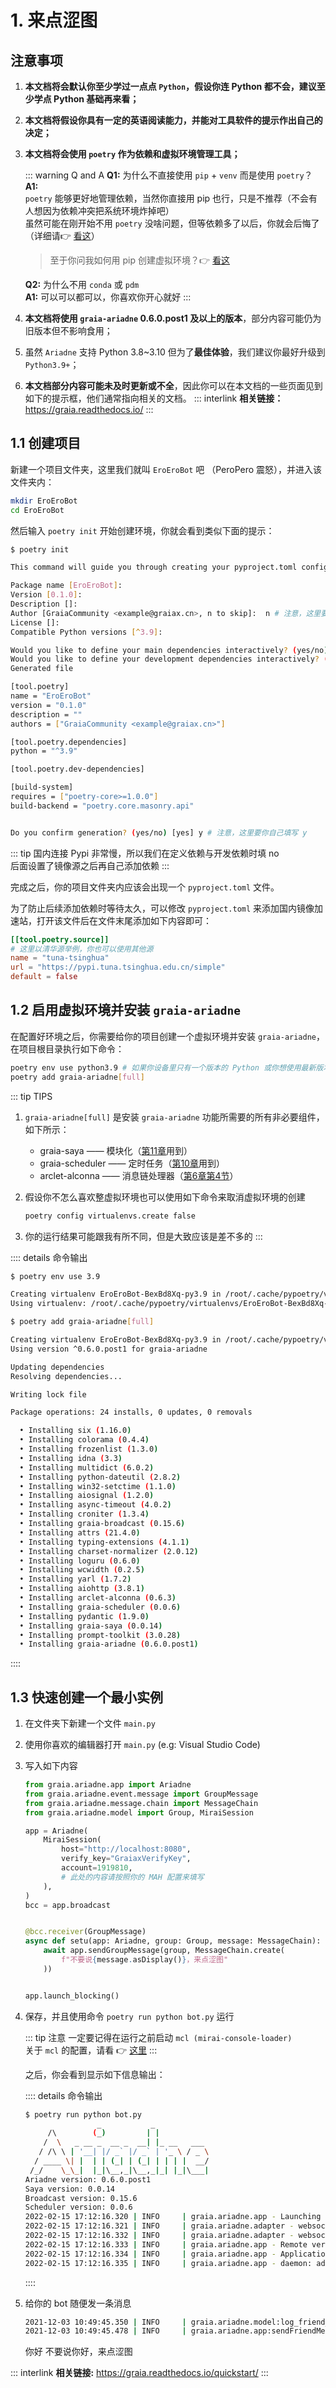 # 1. 来点涩图

## 注意事项

1. **本文档将会默认你至少学过一点点 `Python`，假设你连 Python 都不会，建议至少学点 Python 基础再来看；**
2. **本文档将假设你具有一定的英语阅读能力，并能对工具软件的提示作出自己的决定；**
3. **本文档将会使用 `poetry` 作为依赖和虚拟环境管理工具；**

   ::: warning Q and A
   **Q1:** 为什么不直接使用 `pip` + `venv` 而是使用 `poetry`？  
   **A1:**  
   `poetry` 能够更好地管理依赖，当然你直接用 pip 也行，只是不推荐（不会有人想因为依赖冲突把系统环境炸掉吧）  
   虽然可能在刚开始不用 `poetry` 没啥问题，但等依赖多了以后，你就会后悔了（详细请👉 [看这](../before/Q&A.md#_4-关于-poetry)）

   > 至于你问我如何用 pip 创建虚拟环境？👉 [看这](../before/Q&A.md#_9-当你遇到不会的东西的时候)

   **Q2:** 为什么不用 `conda` 或 `pdm`  
   **A1:** 可以可以都可以，你喜欢你开心就好
   :::

4. **本文档将使用 `graia-ariadne` 0.6.0.post1 及以上的版本**，部分内容可能仍为旧版本但不影响食用；
5. 虽然 `Ariadne` 支持 Python 3.8~3.10 但为了**最佳体验**，我们建议你最好升级到 `Python3.9+`；
6. **本文档部分内容可能未及时更新或不全**，因此你可以在本文档的一些页面见到如下的提示框，他们通常指向相关的文档。
   ::: interlink
   **相关链接：**<https://graia.readthedocs.io/>
   :::

## 1.1 创建项目

新建一个项目文件夹，这里我们就叫 `EroEroBot` 吧 （<Curtain>PeroPero 震怒</Curtain>），并进入该文件夹内：

``` bash
mkdir EroEroBot
cd EroEroBot
```

然后输入 `poetry init` 开始创建环境，你就会看到类似下面的提示：

``` bash
$ poetry init

This command will guide you through creating your pyproject.toml config.

Package name [EroEroBot]:
Version [0.1.0]:
Description []:
Author [GraiaCommunity <example@graiax.cn>, n to skip]:  n # 注意，这里要你自己填写 n
License []:
Compatible Python versions [^3.9]:

Would you like to define your main dependencies interactively? (yes/no) [yes] n # 注意，这里要你自己填写 n
Would you like to define your development dependencies interactively? (yes/no) [yes] n # 注意，这里要你自己填写 n
Generated file

[tool.poetry]
name = "EroEroBot"
version = "0.1.0"
description = ""
authors = ["GraiaCommunity <example@graiax.cn>"]

[tool.poetry.dependencies]
python = "^3.9"

[tool.poetry.dev-dependencies]

[build-system]
requires = ["poetry-core>=1.0.0"]
build-backend = "poetry.core.masonry.api"


Do you confirm generation? (yes/no) [yes] y # 注意，这里要你自己填写 y
```

::: tip
国内连接 Pypi 非常慢，所以我们在定义依赖与开发依赖时填 no  
后面设置了镜像源之后再自己添加依赖
:::

完成之后，你的项目文件夹内应该会出现一个 `pyproject.toml` 文件。

为了防止后续添加依赖时等待太久，可以修改 `pyproject.toml` 来添加国内镜像加速站，打开该文件后在文件末尾添加如下内容即可：

``` toml
[[tool.poetry.source]]
# 这里以清华源举例，你也可以使用其他源
name = "tuna-tsinghua"
url = "https://pypi.tuna.tsinghua.edu.cn/simple"
default = false
```

## 1.2 启用虚拟环境并安装 `graia-ariadne`

在配置好环境之后，你需要给你的项目创建一个虚拟环境并安装 `graia-ariadne`，在项目根目录执行如下命令：

``` bash
poetry env use python3.9 # 如果你设备里只有一个版本的 Python 或你想使用最新版本，则这一条命令可以不执行
poetry add graia-ariadne[full]
```

::: tip TIPS

1. `graia-ariadne[full]` 是安装 `graia-ariadne` 功能所需要的所有非必要组件，如下所示：

   - graia-saya —— 模块化（[第11章](./11_classification.md)用到）
   - graia-scheduler —— 定时任务（[第10章](./10_ohayou_oniichan.md)用到）
   - arclet-alconna —— 消息链处理器（[第6章第4节](./6_4_alconna.md)）

2. 假设你不怎么喜欢整虚拟环境也可以使用如下命令来取消虚拟环境的创建

   ``` bash
   poetry config virtualenvs.create false
   ```

3. 你的运行结果可能跟我有所不同，但是大致应该是差不多的
:::

:::: details 命令输出

``` bash
$ poetry env use 3.9

Creating virtualenv EroEroBot-BexBd8Xq-py3.9 in /root/.cache/pypoetry/virtualenvs
Using virtualenv: /root/.cache/pypoetry/virtualenvs/EroEroBot-BexBd8Xq-py3.9
```

``` bash
$ poetry add graia-ariadne[full]

Creating virtualenv EroEroBot-BexBd8Xq-py3.9 in /root/.cache/pypoetry/virtualenvs
Using version ^0.6.0.post1 for graia-ariadne

Updating dependencies
Resolving dependencies...

Writing lock file

Package operations: 24 installs, 0 updates, 0 removals

  • Installing six (1.16.0)
  • Installing colorama (0.4.4)
  • Installing frozenlist (1.3.0)
  • Installing idna (3.3)
  • Installing multidict (6.0.2)
  • Installing python-dateutil (2.8.2)
  • Installing win32-setctime (1.1.0)
  • Installing aiosignal (1.2.0)
  • Installing async-timeout (4.0.2)
  • Installing croniter (1.3.4)
  • Installing graia-broadcast (0.15.6)
  • Installing attrs (21.4.0)
  • Installing typing-extensions (4.1.1)
  • Installing charset-normalizer (2.0.12)
  • Installing loguru (0.6.0)
  • Installing wcwidth (0.2.5)
  • Installing yarl (1.7.2)
  • Installing aiohttp (3.8.1)
  • Installing arclet-alconna (0.6.3)
  • Installing graia-scheduler (0.0.6)
  • Installing pydantic (1.9.0)
  • Installing graia-saya (0.0.14)
  • Installing prompt-toolkit (3.0.28)
  • Installing graia-ariadne (0.6.0.post1)
```

::::

## 1.3 快速创建一个最小实例

1. 在文件夹下新建一个文件 `main.py`
2. 使用你喜欢的编辑器打开 `main.py` (e.g: Visual Studio Code)
3. 写入如下内容

   ``` python
   from graia.ariadne.app import Ariadne
   from graia.ariadne.event.message import GroupMessage
   from graia.ariadne.message.chain import MessageChain
   from graia.ariadne.model import Group, MiraiSession

   app = Ariadne(
       MiraiSession(
           host="http://localhost:8080",
           verify_key="GraiaxVerifyKey",
           account=1919810,
           # 此处的内容请按照你的 MAH 配置来填写
       ),
   )
   bcc = app.broadcast


   @bcc.receiver(GroupMessage)
   async def setu(app: Ariadne, group: Group, message: MessageChain):
       await app.sendGroupMessage(group, MessageChain.create(
           f"不要说{message.asDisplay()}，来点涩图"
       ))


   app.launch_blocking()
   ```

4. 保存，并且使用命令 `poetry run python bot.py` 运行

   ::: tip 注意
   一定要记得在运行之前启动 `mcl (mirai-console-loader)`  
   关于 `mcl` 的配置，请看 👉 [这里](../before/Q&A.md#_3-关于-mirai-环境)
   :::

   之后，你会看到显示如下信息输出：

   :::: details 命令输出
   ``` bash
   $ poetry run python bot.py
                   _           _
        /\        (_)         | |
       /  \   _ __ _  __ _  __| |_ __   ___
      / /\ \ | '__| |/ _` |/ _` | '_ \ / _ \
     / ____ \| |  | | (_| | (_| | | | |  __/
    /_/    \_\_|  |_|\__,_|\__,_|_| |_|\___|
   Ariadne version: 0.6.0.post1
   Saya version: 0.0.14
   Broadcast version: 0.15.6
   Scheduler version: 0.0.6
   2022-02-15 17:12:16.320 | INFO     | graia.ariadne.app - Launching app...
   2022-02-15 17:12:16.321 | INFO     | graia.ariadne.adapter - websocket: connected
   2022-02-15 17:12:16.332 | INFO     | graia.ariadne.adapter - websocket: ping task created
   2022-02-15 17:12:16.333 | INFO     | graia.ariadne.app - Remote version: 2.5.0
   2022-02-15 17:12:16.334 | INFO     | graia.ariadne.app - Application launched with 0.012s
   2022-02-15 17:12:16.335 | INFO     | graia.ariadne.app - daemon: adapter started
   ```
   ::::

5. 给你的 bot 随便发一条消息

   ``` bash
   2021-12-03 10:49:45.350 | INFO     | graia.ariadne.model:log_friend_message:114 - 1919810: [Graiax(114514)] -> '你好'
   2021-12-03 10:49:45.478 | INFO     | graia.ariadne.app:sendFriendMessage:114 - [BOT 1919810] Friend(114514) <- '不要说你好，来点涩图'
   ```

   <ChatPanel title="GraiaCommunity">
      <ChatMessage name="GraiaX" onright>你好</ChatMessage>
      <ChatMessage name="EroEroBot" :avatar="$withBase('/avatar/ero.webp')">不要说你好，来点涩图</ChatMessage>
   </ChatPanel>

::: interlink
**相关链接:** <https://graia.readthedocs.io/quickstart/>
:::

